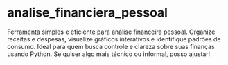 # analise_financiera_pessoal
Ferramenta simples e eficiente para análise financeira pessoal. Organize receitas e despesas, visualize gráficos interativos e identifique padrões de consumo. Ideal para quem busca controle e clareza sobre suas finanças usando Python. Se quiser algo mais técnico ou informal, posso ajustar!

